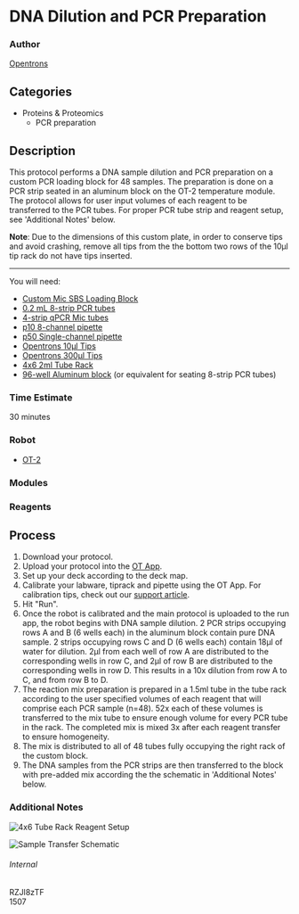 # DNA Dilution and PCR Preparation

### Author
[Opentrons](https://opentrons.com/)

## Categories
* Proteins & Proteomics
    * PCR preparation

## Description
This protocol performs a DNA sample dilution and PCR preparation on a custom PCR loading block for 48 samples. The preparation is done on a PCR strip seated in an aluminum block on the OT-2 temperature module. The protocol allows for user input volumes of each reagent to be transferred to the PCR tubes. For proper PCR tube strip and reagent setup, see 'Additional Notes' below.  

  __Note__: Due to the dimensions of this custom plate, in order to conserve tips and avoid crashing, remove all tips from the the bottom two rows of the 10µl tip rack do not have tips inserted.

---

You will need:
* [Custom Mic SBS Loading Block](https://s3-ap-southeast-2.amazonaws.com/paperform/u-4256/0/2019-02-22/2u134ra/MIC-SBSLB-A.pdf)
* [0.2 mL 8-strip PCR tubes](https://www.nerbe-plus.de/ENU/21677/Item.aspx?FromNo=21676&ItemNo=04-032-0500)
* [4-strip qPCR Mic tubes](http://www.labgene.ch/mic-real-time-pcr-system/238-4-strip-tubes-with-caps-for-mic.html)
* [p10 8-channel pipette](https://shop.opentrons.com/collections/ot-2-pipettes/products/8-channel-electronic-pipette)
* [p50 Single-channel pipette](https://shop.opentrons.com/collections/ot-2-pipettes/products/single-channel-electronic-pipette?variant=5984549077021)
* [Opentrons 10µl Tips](https://shop.opentrons.com/collections/opentrons-tips/products/opentrons-10ul-tips)
* [Opentrons 300µl Tips](https://shop.opentrons.com/collections/opentrons-tips/products/opentrons-300ul-tips)
* [4x6 2ml Tube Rack](https://shop.opentrons.com/collections/opentrons-tips/products/tube-rack-set-1)
* [96-well Aluminum block](https://shop.opentrons.com/collections/hardware-modules/products/aluminum-block-set) (or equivalent for seating 8-strip PCR tubes)

### Time Estimate
30 minutes

### Robot
* [OT-2](https://opentrons.com/ot-2)

### Modules

### Reagents

## Process
1. Download your protocol.
2. Upload your protocol into the [OT App](https://opentrons.com/ot-app).
3. Set up your deck according to the deck map.
4. Calibrate your labware, tiprack and pipette using the OT App. For calibration tips, check out our [support article](https://support.opentrons.com/ot-2/getting-started-software-setup/deck-calibration).
5. Hit "Run".
6. Once the robot is calibrated and the main protocol is uploaded to the run app, the robot begins with DNA sample dilution. 2 PCR strips occupying rows A and B (6 wells each) in the aluminum block contain pure DNA sample. 2 strips occupying rows C and D (6 wells each) contain 18µl of water for dilution. 2µl from each well of row A are distributed to the corresponding wells in row C, and 2µl of row B are distributed to the corresponding wells in row D. This results in a 10x dilution from row A to C, and from row B to D.
7. The reaction mix preparation is prepared in a 1.5ml tube in the tube rack according to the user specified volumes of each reagent that will comprise each PCR sample (n=48). 52x each of these volumes is transferred to the mix tube to ensure enough volume for every PCR tube in the rack. The completed mix is mixed 3x after each reagent transfer to ensure homogeneity.
8. The mix is distributed to all of 48 tubes fully occupying the right rack of the custom block.
9. The DNA samples from the PCR strips are then transferred to the block with pre-added mix according the the schematic in 'Additional Notes' below.

### Additional Notes
![4x6 Tube Rack Reagent Setup](https://s3.amazonaws.com/opentrons-protocol-library-website/custom-README-images/1507-department-of-protein-dna-interactions-institute-of-biotechnology/TubeRackSetup.png)  

![Sample Transfer Schematic](https://s3.amazonaws.com/opentrons-protocol-library-website/custom-README-images/1507-department-of-protein-dna-interactions-institute-of-biotechnology/TransferSetup.png)

###### Internal
RZJl8zTF  
1507
